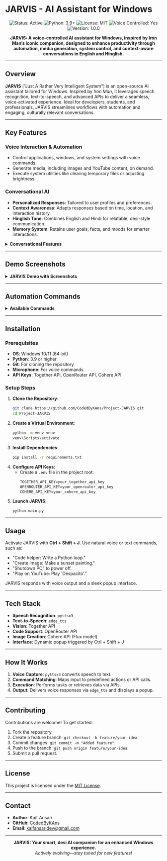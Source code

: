 
# JARVIS - AI Assistant for Windows

<p align="center">
  <img src="https://img.shields.io/badge/Status-Active-brightgreen?style=flat-square" alt="Status: Active"/>
  <img src="https://img.shields.io/badge/Python-3.9+-blue?style=flat-square" alt="Python: 3.9+"/>
  <img src="https://img.shields.io/badge/License-MIT-yellow?style=flat-square" alt="License: MIT"/>
  <img src="https://img.shields.io/badge/Voice%20Controlled-Yes-blueviolet?style=flat-square" alt="Voice Controlled: Yes"/>
  <img src="https://img.shields.io/badge/Version-1.0.0-orange?style=flat-square" alt="Version: 1.0.0"/>
</p>

<p align="center">
  <b>JARVIS: A voice-controlled AI assistant for Windows, inspired by Iron Man’s iconic companion, designed to enhance productivity through automation, media generation, system control, and context-aware conversations in English and Hinglish.</b>
</p>

---

## Overview

**JARVIS** ("Just A Rather Very Intelligent System") is an open-source AI assistant tailored for Windows. Inspired by *Iron Man*, it leverages speech recognition, text-to-speech, and advanced APIs to deliver a seamless, voice-activated experience. Ideal for developers, students, and professionals, JARVIS streamlines workflows with automation and engaging, culturally relevant conversations.

---

## Key Features

### Voice Interaction & Automation
- Control applications, windows, and system settings with voice commands.
- Generate media, including images and YouTube content, on demand.
- Execute system utilities like clearing temporary files or adjusting brightness.

### Conversational AI
- **Personalized Responses**: Tailored to user profiles and preferences.
- **Context Awareness**: Adapts responses based on time, location, and interaction history.
- **Hinglish Tone**: Combines English and Hindi for relatable, desi-style communication.
- **Memory System**: Retains user goals, facts, and moods for smarter interactions.

<details>
<summary><b>Conversational Features</b></summary>

| Feature                   | Description                                                                 |
|---------------------------|-----------------------------------------------------------------------------|
| Personalized Responses     | Custom replies using user data (e.g., name, preferences).                   |
| Context Awareness         | Considers time, location, and history for relevant responses.               |
| Memory System             | Stores and recalls user preferences, goals, and facts.                      |
| Hinglish Tone             | Engaging blend of English and Hindi for a desi vibe.                        |
| Proactive Suggestions      | Offers task reminders or ideas based on user goals.                         |
| Emotional Intelligence    | Adapts tone to user mood for empathetic interactions.                       |
| Vector Embeddings         | Powers context retrieval using Cohere’s embedding technology.               |

</details>

---

## Demo Screenshots

<details>
<summary><b>JARVIS Demo with Screenshots</b></summary>

### Main Interface
![Main Interface](demo_screenshots/gui.png)  
*Minimalist input bar with a glowing accent for voice or text commands, featuring a modern dark-themed UI.*

### Example Hello Command
![Hello Command](demo_screenshots/example_command_1.png)  
*Demonstrates JARVIS responding to a "hello" command.*

### Dynamic Popup Response & Drag & Drop
![Dynamic Popup](demo_screenshots/file_choser.png)  
*Showcases application launching with a responsive overlay and drag-and-drop support.*

### File Chooser Menu
![File Chooser](demo_screenshots/popup_dyanmic.png)  
*Clean, organized file chooser menu with fluid navigation.*

### Dark & Light Mode Toggle
![Dark and Light Mode](demo_screenshots/dark_mode.png)  
*Customizable UI with dark and light mode options for accessibility.*

### Image Classification
![Image Classification Test](demo_screenshots/image_classification_image.png)  
*Input image analyzed with high accuracy.*  
![Image Classification Prompt](demo_screenshots/image_classification.png)  
*Prompt interface for image classification.*  
![Image Classification Response 1](demo_screenshots/image_classification_response_1.png)  
*Detailed, contextually relevant classification results.*  
![Image Classification Response 2](demo_screenshots/image_classification_response_2.png)  
*Secondary response with comprehensive insights.*

### Coding Assistant
![Coding Assistant Test](demo_screenshots/coding_assistant_test.png)  
*Real-time code suggestions within an integrated interface.*  
![Coding Assistant Response 1](demo_screenshots/coding_assistant_response_1.png)  
*Actionable code suggestions with clear explanations.*  
![Coding Assistant Response 2](demo_screenshots/coding_assistant_response_2.png)  
*Additional coding support with alternative solutions.*

</details>

---

## Automation Commands

<details>
<summary><b>Available Commands</b></summary>

| Command                   | Description                                          |
|---------------------------|------------------------------------------------------|
| Code helper               | Provides coding assistance via OpenRouter API.       |
| Create image              | Generates images using Cohere API (Flux model).      |
| Screenshot                | Captures the current screen.                         |
| Open [app]                | Launches applications (e.g., "Open Chrome").         |
| Close [app]               | Closes applications (e.g., "Close Chrome").          |
| Shutdown PC               | Powers down the computer.                            |
| Play on YouTube           | Streams YouTube videos.                               |
| Control brightness        | Adjusts screen brightness.                           |

</details>

---

## Installation

### Prerequisites
- **OS**: Windows 10/11 (64-bit)
- **Python**: 3.9 or higher
- **Git**: For cloning the repository
- **Microphone**: For voice commands
- **API Keys**: Together API, OpenRouter API, Cohere API

### Setup Steps
1. **Clone the Repository**:
   ```bash
   git clone https://github.com/CodedByKAns/Project-JARVIS.git
   cd Project-JARVIS
   ```
2. **Create a Virtual Environment**:
   ```bash
   python -m venv venv
   venv\Scripts\activate
   ```
3. **Install Dependencies**:
   ```bash
   pip install -r requirements.txt
   ```
4. **Configure API Keys**:
   - Create a `.env` file in the project root:
     ```env
     TOGETHER_API_KEY=your_together_api_key
     OPENROUTER_API_KEY=your_openrouter_api_key
     COHERE_API_KEY=your_cohere_api_key
     ```
5. **Launch JARVIS**:
   ```bash
   python main.py
   ```

---

## Usage

Activate JARVIS with **Ctrl + Shift + J**. Use natural voice or text commands, such as:
- "Code helper: Write a Python loop."
- "Create image: Make a sunset painting."
- "Shutdown PC" to power off.
- "Play on YouTube: Play 'Despacito'."

JARVIS responds with voice output and a sleek popup interface.

---

## Tech Stack

- **Speech Recognition**: `pyttsx3`
- **Text-to-Speech**: `edge_tts`
- **Vision**: Together API
- **Code Support**: OpenRouter API
- **Image Creation**: Cohere API (Flux model)
- **Interface**: Dynamic popup triggered by Ctrl + Shift + J

---

## How It Works

1. **Voice Capture**: `pyttsx3` converts speech to text.
2. **Command Matching**: Maps input to predefined actions or API calls.
3. **Execution**: Performs tasks or retrieves data via APIs.
4. **Output**: Delivers voice responses via `edge_tts` and displays a popup.

---

## Contributing

Contributions are welcome! To get started:
1. Fork the repository.
2. Create a feature branch: `git checkout -b feature/your-idea`.
3. Commit changes: `git commit -m "Added feature"`.
4. Push to the branch: `git push origin feature/your-idea`.
5. Submit a pull request.

---

## License

This project is licensed under the [MIT License](LICENSE).

---

## Contact

- **Author**: Kaif Ansari
- **GitHub**: [CodedByKAns](https://github.com/CodedByKAns)
- **Email**: kaifansaridev@gmail.com

---

<p align="center">
  <b>JARVIS: Your smart, desi AI companion for an enhanced Windows experience.</b><br>
  <i>Actively evolving—stay tuned for new features!</i>
</p>
